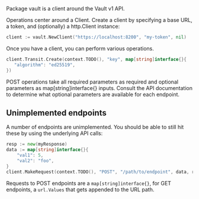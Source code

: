 Package vault is a client around the Vault v1 API.

Operations center around a Client. Create a client by specifying a base URL,
a token, and (optionally) a http.Client instance:

```go
client := vault.NewClient("https://localhost:8200", "my-token", nil)
```

Once you have a client, you can perform various operations.

```go
client.Transit.Create(context.TODO(), "key", map[string]interface{}{
   "algorithm": "ed25519",
})
```

POST operations take all required parameters as required and optional
parameters as map[string]interface{} inputs. Consult the API documentation to
determine what optional parameters are available for each endpoint.

## Unimplemented endpoints

A number of endpoints are unimplemented. You should be able to still hit these
by using the underlying API calls:

```go
resp := new(myResponse)
data := map[string]interface{}{
    "val1": 5,
    "val2": "foo",
}
client.MakeRequest(context.TODO(), "POST", "/path/to/endpoint", data, resp);
```

Requests to POST endpoints are a `map[string]interface{}`, for GET endpoints,
a `url.Values` that gets appended to the URL path.

